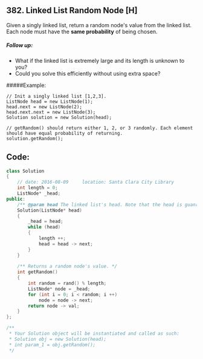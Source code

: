 ## 382. Linked List Random Node [H]
Given a singly linked list, return a random node's value from the linked list. Each node must have the **same probability** of being chosen.

##### Follow up:
- What if the linked list is extremely large and its length is unknown to you?   
- Could you solve this efficiently without using extra space?   

#####Example:
```
// Init a singly linked list [1,2,3].
ListNode head = new ListNode(1);
head.next = new ListNode(2);
head.next.next = new ListNode(3);
Solution solution = new Solution(head);

// getRandom() should return either 1, 2, or 3 randomly. Each element should have equal probability of returning.
solution.getRandom();
```

## Code:
```c++
class Solution 
{
    // date: 2016-08-09     location: Santa Clara City Library
    int length = 0;
    ListNode* _head;
public:
    /** @param head The linked list's head. Note that the head is guanranteed to be not null, so it contains at least one node. */
    Solution(ListNode* head) 
    {
        _head = head;
        while (head)
        {
            length ++;
            head = head -> next;
        }
    }
    
    /** Returns a random node's value. */
    int getRandom() 
    {
        int random = rand() % length;
        ListNode* node = _head;
        for (int i = 0; i < random; i ++)
            node = node -> next;
        return node -> val;
    }
};

/**
 * Your Solution object will be instantiated and called as such:
 * Solution obj = new Solution(head);
 * int param_1 = obj.getRandom();
 */
 ```
